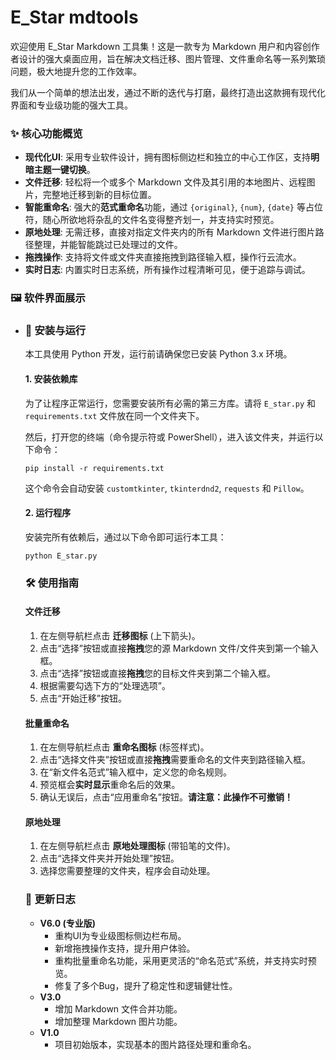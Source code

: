 # E_Star mdtools

欢迎使用 E_Star Markdown 工具集！这是一款专为 Markdown 用户和内容创作者设计的强大桌面应用，旨在解决文档迁移、图片管理、文件重命名等一系列繁琐问题，极大地提升您的工作效率。

我们从一个简单的想法出发，通过不断的迭代与打磨，最终打造出这款拥有现代化界面和专业级功能的强大工具。

### ✨ 核心功能概览

- **现代化UI**: 采用专业软件设计，拥有图标侧边栏和独立的中心工作区，支持**明暗主题一键切换**。
- **文件迁移**: 轻松将一个或多个 Markdown 文件及其引用的本地图片、远程图片，完整地迁移到新的目标位置。
- **智能重命名**: 强大的**范式重命名**功能，通过 `{original}`, `{num}`, `{date}` 等占位符，随心所欲地将杂乱的文件名变得整齐划一，并支持实时预览。
- **原地处理**: 无需迁移，直接对指定文件夹内的所有 Markdown 文件进行图片路径整理，并能智能跳过已处理过的文件。
- **拖拽操作**: 支持将文件或文件夹直接拖拽到路径输入框，操作行云流水。
- **实时日志**: 内置实时日志系统，所有操作过程清晰可见，便于追踪与调试。

### 🖼️ 软件界面展示

- ### 🚀 安装与运行
  
  本工具使用 Python 开发，运行前请确保您已安装 Python 3.x 环境。
  
  #### 1. 安装依赖库
  
  为了让程序正常运行，您需要安装所有必需的第三方库。请将 `E_star.py` 和 `requirements.txt` 文件放在同一个文件夹下。
  
  然后，打开您的终端（命令提示符或 PowerShell），进入该文件夹，并运行以下命令：
  
  ```
  pip install -r requirements.txt
  ```
  
  这个命令会自动安装 `customtkinter`, `tkinterdnd2`, `requests` 和 `Pillow`。
  
  #### 2. 运行程序
  
  安装完所有依赖后，通过以下命令即可运行本工具：
  
  ```
  python E_star.py
  ```
  
  ### 🛠️ 使用指南
  
  #### 文件迁移
  
  1. 在左侧导航栏点击 **迁移图标** (上下箭头)。
  2. 点击“选择”按钮或直接**拖拽**您的源 Markdown 文件/文件夹到第一个输入框。
  3. 点击“选择”按钮或直接**拖拽**您的目标文件夹到第二个输入框。
  4. 根据需要勾选下方的“处理选项”。
  5. 点击“开始迁移”按钮。
  
  #### 批量重命名
  
  1. 在左侧导航栏点击 **重命名图标** (标签样式)。
  2. 点击“选择文件夹”按钮或直接**拖拽**需要重命名的文件夹到路径输入框。
  3. 在“新文件名范式”输入框中，定义您的命名规则。
  4. 预览框会**实时显示**重命名后的效果。
  5. 确认无误后，点击“应用重命名”按钮。**请注意：此操作不可撤销！**
  
  #### 原地处理
  
  1. 在左侧导航栏点击 **原地处理图标** (带铅笔的文件)。
  2. 点击“选择文件夹并开始处理”按钮。
  3. 选择您需要整理的文件夹，程序会自动处理。
  
  ### 📜 更新日志
  
  - **V6.0 (专业版)**
    - 重构UI为专业级图标侧边栏布局。
    - 新增拖拽操作支持，提升用户体验。
    - 重构批量重命名功能，采用更灵活的“命名范式”系统，并支持实时预览。
    - 修复了多个Bug，提升了稳定性和逻辑健壮性。
  - **V3.0**
    - 增加 Markdown 文件合并功能。
    - 增加整理 Markdown 图片功能。
  - **V1.0**
    - 项目初始版本，实现基本的图片路径处理和重命名。
